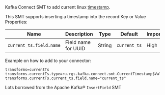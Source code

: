 Kafka Connect SMT to add current linux [timestamp](https://docs.oracle.com/en/java/javase/17/docs/api/java.base/java/time/Instant.html).

This SMT supports inserting a timestamp into the record Key or Value
Properties:

| Name                    |Description|Type|Default|Importance|
|-------------------------|---|---|---|---|
| `current_ts.field.name` | Field name for UUID | String | `current_ts` | High |

Example on how to add to your connector:
```
transforms=currentTs
transforms.currentTs.type=ru.rgs.kafka.connect.smt.CurrentTimestamp$Value
transforms.currentTs.current_ts.field.name="current_ts"
```

Lots borrowed from the Apache Kafka® `InsertField` SMT